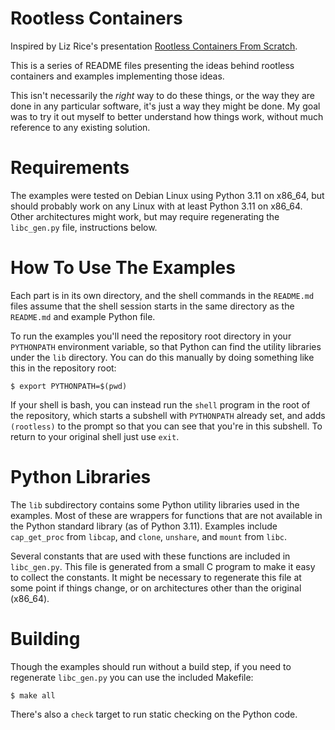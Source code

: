 # Rootless Containers

Inspired by Liz Rice's presentation
[Rootless Containers From Scratch](https://www.youtube.com/watch?v=jeTKgAEyhsA).

This is a series of README files presenting the ideas behind rootless containers
and examples implementing those ideas.

This isn't necessarily the *right* way to do these things, or the way they are
done in any particular software, it's just a way they might be done. My goal was
to try it out myself to better understand how things work, without much
reference to any existing solution.

# Requirements

The examples were tested on Debian Linux using Python 3.11 on x86_64, but should
probably work on any Linux with at least Python 3.11 on x86_64. Other
architectures might work, but may require regenerating the `libc_gen.py` file,
instructions below.

# How To Use The Examples

Each part is in its own directory, and the shell commands in the `README.md`
files assume that the shell session starts in the same directory as the
`README.md` and example Python file.

To run the examples you'll need the repository root directory in your
`PYTHONPATH` environment variable, so that Python can find the utility libraries
under the `lib` directory. You can do this manually by doing something like this
in the repository root:

    $ export PYTHONPATH=$(pwd)

If your shell is bash, you can instead run the `shell` program in the root of
the repository, which starts a subshell with `PYTHONPATH` already set, and adds
`(rootless)` to the prompt so that you can see that you're in this subshell. To
return to your original shell just use `exit`.

# Python Libraries

The `lib` subdirectory contains some Python utility libraries used in the
examples. Most of these are wrappers for functions that are not available in the
Python standard library (as of Python 3.11). Examples include `cap_get_proc`
from `libcap`, and `clone`, `unshare`, and `mount` from `libc`.

Several constants that are used with these functions are included in
`libc_gen.py`. This file is generated from a small C program to make it easy to
collect the constants. It might be necessary to regenerate this file at some
point if things change, or on architectures other than the original (x86_64).

# Building

Though the examples should run without a build step, if you need to regenerate
`libc_gen.py` you can use the included Makefile:

    $ make all

There's also a `check` target to run static checking on the Python code.
